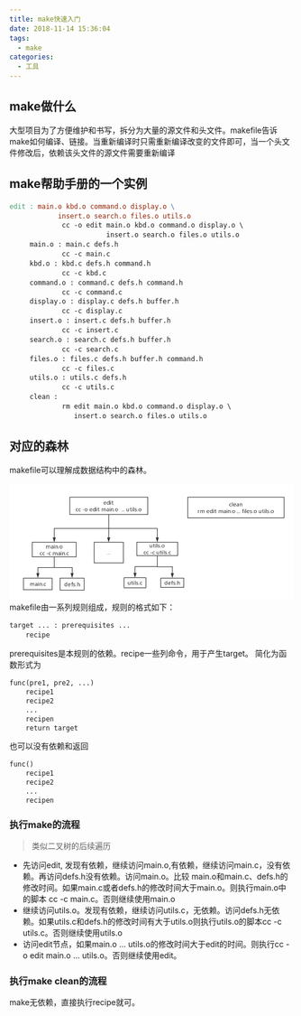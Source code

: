 ```yaml
---
title: make快速入门
date: 2018-11-14 15:36:04
tags: 
  - make
categories:
  - 工具
---
```

## make做什么
大型项目为了方便维护和书写，拆分为大量的源文件和头文件。makefile告诉make如何编译、链接。当重新编译时只需重新编译改变的文件即可，当一个头文件修改后，依赖该头文件的源文件需要重新编译

## make帮助手册的一个实例

```makefile
edit : main.o kbd.o command.o display.o \
            insert.o search.o files.o utils.o
             cc -o edit main.o kbd.o command.o display.o \
                        insert.o search.o files.o utils.o
     main.o : main.c defs.h
             cc -c main.c
     kbd.o : kbd.c defs.h command.h
             cc -c kbd.c
     command.o : command.c defs.h command.h
             cc -c command.c
     display.o : display.c defs.h buffer.h
             cc -c display.c
     insert.o : insert.c defs.h buffer.h
             cc -c insert.c
     search.o : search.c defs.h buffer.h
             cc -c search.c
     files.o : files.c defs.h buffer.h command.h
             cc -c files.c
     utils.o : utils.c defs.h
             cc -c utils.c
     clean :
             rm edit main.o kbd.o command.o display.o \
                insert.o search.o files.o utils.o
```


## 对应的森林
makefile可以理解成数据结构中的森林。

![make tree](https://raw.githubusercontent.com/zhoupro/images/master/20181114/make执行流程.jpg "makefile对应的树")
makefile由一系列规则组成，规则的格式如下：
```bash
target ... : prerequisites ... 
    recipe
```
prerequisites是本规则的依赖。recipe一些列命令，用于产生target。   简化为函数形式为
```
func(pre1, pre2, ...)
    recipe1
    recipe2
    ...
    recipen
    return target

```
也可以没有依赖和返回
```
func()
    recipe1
    recipe2
    ...
    recipen
```

### 执行make的流程
> 类似二叉树的后续遍历
* 先访问edit, 发现有依赖，继续访问main.o,有依赖，继续访问main.c，没有依赖。再访问defs.h没有依赖。访问main.o。比较
main.o和main.c、defs.h的修改时间。如果main.c或者defs.h的修改时间大于main.o。则执行main.o中的脚本 cc -c main.c。否则继续使用main.o
* 继续访问utils.o。发现有依赖，继续访问utils.c，无依赖。访问defs.h无依赖。如果utils.c和defs.h的修改时间有大于utils.o则执行utils.o的脚本cc -c utils.c。否则继续使用utils.o
* 访问edit节点，如果main.o ... utils.o的修改时间大于edit的时间。则执行cc -o edit main.o ... utils.o。否则继续使用edit。

### 执行make clean的流程
make无依赖，直接执行recipe就可。


